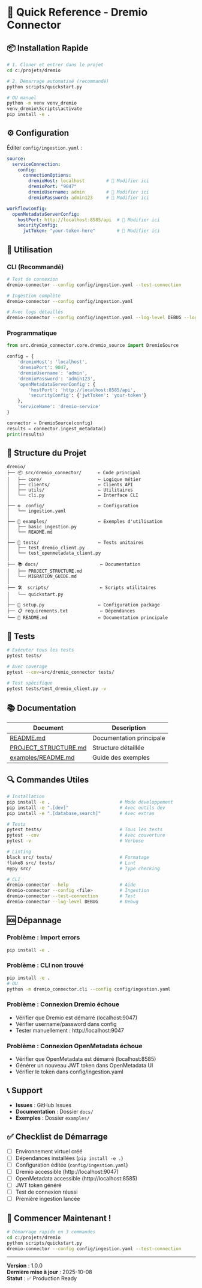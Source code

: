 # 🎯 Quick Reference - Dremio Connector

## 📦 Installation Rapide

```bash
# 1. Cloner et entrer dans le projet
cd c:/projets/dremio

# 2. Démarrage automatisé (recommandé)
python scripts/quickstart.py

# OU manuel
python -m venv venv_dremio
venv_dremio\Scripts\activate
pip install -e .
```

## ⚙️ Configuration

Éditer `config/ingestion.yaml` :
```yaml
source:
  serviceConnection:
    config:
      connectionOptions:
        dremioHost: localhost        # 🔧 Modifier ici
        dremioPort: "9047"
        dremioUsername: admin        # 🔧 Modifier ici
        dremioPassword: admin123     # 🔧 Modifier ici

workflowConfig:
  openMetadataServerConfig:
    hostPort: http://localhost:8585/api  # 🔧 Modifier ici
    securityConfig:
      jwtToken: "your-token-here"        # 🔧 Modifier ici
```

## 🚀 Utilisation

### CLI (Recommandé)
```bash
# Test de connexion
dremio-connector --config config/ingestion.yaml --test-connection

# Ingestion complète
dremio-connector --config config/ingestion.yaml

# Avec logs détaillés
dremio-connector --config config/ingestion.yaml --log-level DEBUG --log-file ingestion.log
```

### Programmatique
```python
from src.dremio_connector.core.dremio_source import DremioSource

config = {
    'dremioHost': 'localhost',
    'dremioPort': 9047,
    'dremioUsername': 'admin',
    'dremioPassword': 'admin123',
    'openMetadataServerConfig': {
        'hostPort': 'http://localhost:8585/api',
        'securityConfig': {'jwtToken': 'your-token'}
    },
    'serviceName': 'dremio-service'
}

connector = DremioSource(config)
results = connector.ingest_metadata()
print(results)
```

## 📁 Structure du Projet

```
dremio/
├── 📦 src/dremio_connector/      ← Code principal
│   ├── core/                     ← Logique métier
│   ├── clients/                  ← Clients API
│   ├── utils/                    ← Utilitaires
│   └── cli.py                    ← Interface CLI
│
├── ⚙️  config/                    ← Configuration
│   └── ingestion.yaml
│
├── 📖 examples/                   ← Exemples d'utilisation
│   ├── basic_ingestion.py
│   └── README.md
│
├── 🧪 tests/                      ← Tests unitaires
│   ├── test_dremio_client.py
│   └── test_openmetadata_client.py
│
├── 📚 docs/                       ← Documentation
│   ├── PROJECT_STRUCTURE.md
│   └── MIGRATION_GUIDE.md
│
├── 🛠️  scripts/                   ← Scripts utilitaires
│   └── quickstart.py
│
├── 📄 setup.py                    ← Configuration package
├── 📋 requirements.txt            ← Dépendances
└── 📖 README.md                   ← Documentation principale
```

## 🧪 Tests

```bash
# Exécuter tous les tests
pytest tests/

# Avec coverage
pytest --cov=src/dremio_connector tests/

# Test spécifique
pytest tests/test_dremio_client.py -v
```

## 📚 Documentation

| Document | Description |
|----------|-------------|
| [README.md](README.md) | Documentation principale |
| [PROJECT_STRUCTURE.md](docs/PROJECT_STRUCTURE.md) | Structure détaillée |
| [examples/README.md](examples/README.md) | Guide des exemples |

## 🔍 Commandes Utiles

```bash
# Installation
pip install -e .                          # Mode développement
pip install -e ".[dev]"                   # Avec outils dev
pip install -e ".[database,search]"       # Avec extras

# Tests
pytest tests/                             # Tous les tests
pytest --cov                              # Avec couverture
pytest -v                                 # Verbose

# Linting
black src/ tests/                         # Formatage
flake8 src/ tests/                        # Lint
mypy src/                                 # Type checking

# CLI
dremio-connector --help                   # Aide
dremio-connector --config <file>          # Ingestion
dremio-connector --test-connection        # Test
dremio-connector --log-level DEBUG        # Debug
```

## 🆘 Dépannage

### Problème : Import errors
```bash
pip install -e .
```

### Problème : CLI non trouvé
```bash
pip install -e .
# OU
python -m dremio_connector.cli --config config/ingestion.yaml
```

### Problème : Connexion Dremio échoue
- Vérifier que Dremio est démarré (localhost:9047)
- Vérifier username/password dans config
- Tester manuellement : http://localhost:9047

### Problème : Connexion OpenMetadata échoue
- Vérifier que OpenMetadata est démarré (localhost:8585)
- Générer un nouveau JWT token dans OpenMetadata UI
- Vérifier le token dans config/ingestion.yaml

## 📞 Support

- **Issues** : GitHub Issues
- **Documentation** : Dossier `docs/`
- **Exemples** : Dossier `examples/`

## ✅ Checklist de Démarrage

- [ ] Environnement virtuel créé
- [ ] Dépendances installées (`pip install -e .`)
- [ ] Configuration éditée (`config/ingestion.yaml`)
- [ ] Dremio accessible (http://localhost:9047)
- [ ] OpenMetadata accessible (http://localhost:8585)
- [ ] JWT token généré
- [ ] Test de connexion réussi
- [ ] Première ingestion lancée

## 🎉 Commencer Maintenant !

```bash
# Démarrage rapide en 3 commandes
cd c:/projets/dremio
python scripts/quickstart.py
dremio-connector --config config/ingestion.yaml --test-connection
```

---

**Version** : 1.0.0  
**Dernière mise à jour** : 2025-10-08  
**Statut** : ✅ Production Ready
